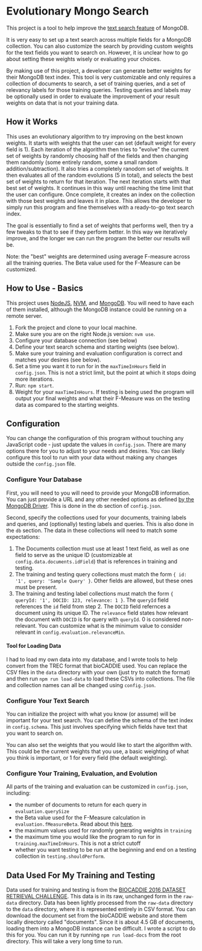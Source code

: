 # Evolutionary Mongo Search

This project is a tool to help improve the [text search feature](https://docs.mongodb.com/manual/text-search/) of MongoDB. 

It is very easy to set up a text search across multiple fields for a MongoDB collection. You can also customize the search by providing custom weights for the text fields you want to search on. However, it is unclear how to go about setting these weights wisely or evaluating your choices.

By making use of this project, a developer can generate better weights for their MongoDB text index. This tool is very customizable and only requires a collection of documents to search, a set of training queries, and a set of relevancy labels for those training queries. Testing queries and labels may be optionally used in order to evaluate the improvement of your result weights on data that is not your training data.

## How it Works

This uses an evolutionary algorithm to try improving on the best known weights. It starts with weights that the user can set (default weight for every field is 1). Each iteration of the algorithm then tries to "evolve" the current set of weights by randomly choosing half of the fields and then changing them randomly (some entirely random, some a small random addition/subtraction). It also tries a completely ranodom set of weights. It then evaluates all of the random evolutions (5 in total), and selects the best set of weights to return for that iteration. The next iteration starts with that best set of weights. It continues in this way until reaching the time limit that the user can configure. Once complete, it creates an index on the collection with those best weights and leaves it in place. This allows the developer to simply run this program and fine themselves with a ready-to-go text search index.

The goal is essentially to find a set of weights that performs well, then try a few tweaks to that to see if they perform better. In this way we iteratively improve, and the longer we can run the program the better our results will be. 

Note: the "best" weights are determined using average F-measure across all the training queries. The Beta value used for the F-Measure can be customized.

## How to Use - Basics

This project uses [NodeJS](https://nodejs.org/en/), [NVM](https://github.com/creationix/nvm), and [MongoDB](https://www.mongodb.com/). You will need to have each of them installed, although the MongoDB instance could be running on a remote server.

1. Fork the project and clone to your local machine. 
2. Make sure you are on the right Node.js version: `nvm use`. 
3. Configure your database connection (see below)
4. Define your text search schema and starting weights (see below).
5. Make sure your training and evaluation configuration is correct and matches your desires (see below).
6. Set a time you want it to run for in the `maxTimeInHours` field in `config.json`. This is not a strict limit, but the point at which it stops doing more iterations.
7. Run: `npm start`.
8. Weight for your `maxTimeInHours`. If testing is being used the program will output your final weights and what their F-Measure was on the testing data as compared to the starting weights.

## Configuration

You can change the configuration of this program without touching any JavaScript code - just update the values in `config.json`. There are many options there for you to adjust to your needs and desires. You can likely configure this tool to run with your data without making any changes outside the `config.json` file. 

### Configure Your Database

First, you will need to you will need to provide your MongoDB information. You can just provide a URL and any other needed options as defined [by the MongoDB Driver](http://mongodb.github.io/node-mongodb-native/3.1/api/MongoClient.html#.connect). This is done in the `db` section of `config.json`.

Second, specify the collections used for your documents, training labels and queries, and (optionally) testing labels and queries. This is also done in the `db` section. The data in these collections will need to match some expectations:
1. The Documents collection must use at least 1 text field, as well as one field to serve as the unique ID (customizable at `config.data.documents.idField`) that is references in training and testing.
2. The training and testing query collections must match the form `{ id: '1', query: 'Sample Query' }`. Other fields are allowed, but these ones must be present.
3. The training and testing label collections must match the form `{ queryId: '1', DOCID: 123, relevance: 1 }`. The `queryId` field references the `id` field from step 2. The `DOCID` field refernces a document using its unique ID. The `relevance` field states how relevant the document with `DOCID` is for query with `queryId`. 0 is considered non-relevant. You can customize what is the minimum value to consider relevant in `config.evaluation.relevanceMin`.

#### Tool for Loading Data

I had to load my own data into my database, and I wrote tools to help convert from the TREC format that bioCADDIE used. You can replace the CSV files in the `data` directory with your own (just try to match the format) and then run `npm run load-data` to load these CSVs into collections. The file and collection names can all be changed using `config.json`.

### Configure Your Text Search

You can initialize the project with what you know (or assume) will be important for your text search. You can define the schema of the text index in `config.schema`. This just involves specifying which fields have text that you want to search on.

You can also set the weights that you would like to start the algorithm with. This could be the current weights that you use, a basic weighting of what you think is important, or 1 for every field (the default weighting).


### Configure Your Training, Evaluation, and Evolution

All parts of the training and evaluation can be customized in `config.json`, including:
- the number of documents to return for each query in `evaluation.querySize`
- the Beta value used for the F-Measure calculation in `evaluation.fMeasureBeta`. Read about this [here](https://en.wikipedia.org/wiki/Precision_and_recall#F-measure).
- the maximum values used for randomly generating weights in `training`
- the maximum time you would like the program to run for in `training.maxTimeInHours`. This is not a strict cutoff
- whether you want testing to be run at the beginning and end on a testing collection in `testing.shouldPerform`.

## Data Used For My Training and Testing

Data used for training and testing is from the [BIOCADDIE 2016 DATASET RETRIEVAL CHALLENGE](https://biocaddie.org/biocaddie-2016-dataset-retrieval-challenge). This data is in its raw, unchanged form in the `raw-data` directory. Data has been lightly processed from the `raw-data` directory to the `data` directory, where it is represented entirely in CSV format. You can download the document set from the bioCADDIE website and store them locally directory called "documents". Since it is about 4.5 GB of documents, loading them into a MongoDB instance can be difficult. I wrote a script to do this for you. You can run it by running `npm run load-docs` from the root directory. This will take a very long time to run.